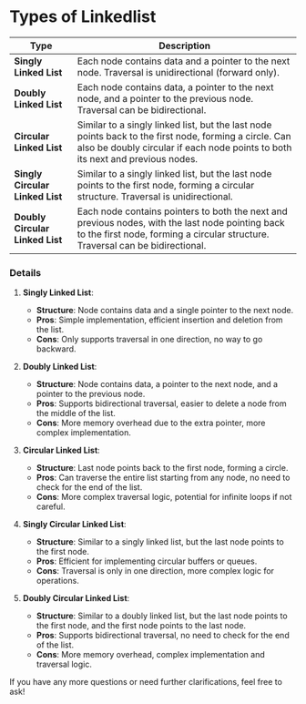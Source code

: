 # Types of Linkedlist
| Type                  | Description                                     |
|-----------------------|-------------------------------------------------|
| **Singly Linked List**| Each node contains data and a pointer to the next node. Traversal is unidirectional (forward only). |
| **Doubly Linked List**| Each node contains data, a pointer to the next node, and a pointer to the previous node. Traversal can be bidirectional. |
| **Circular Linked List** | Similar to a singly linked list, but the last node points back to the first node, forming a circle. Can also be doubly circular if each node points to both its next and previous nodes. |
| **Singly Circular Linked List** | Similar to a singly linked list, but the last node points to the first node, forming a circular structure. Traversal is unidirectional. |
| **Doubly Circular Linked List** | Each node contains pointers to both the next and previous nodes, with the last node pointing back to the first node, forming a circular structure. Traversal can be bidirectional. |

### Details

1. **Singly Linked List**:
   - **Structure**: Node contains data and a single pointer to the next node.
   - **Pros**: Simple implementation, efficient insertion and deletion from the list.
   - **Cons**: Only supports traversal in one direction, no way to go backward.

2. **Doubly Linked List**:
   - **Structure**: Node contains data, a pointer to the next node, and a pointer to the previous node.
   - **Pros**: Supports bidirectional traversal, easier to delete a node from the middle of the list.
   - **Cons**: More memory overhead due to the extra pointer, more complex implementation.

3. **Circular Linked List**:
   - **Structure**: Last node points back to the first node, forming a circle.
   - **Pros**: Can traverse the entire list starting from any node, no need to check for the end of the list.
   - **Cons**: More complex traversal logic, potential for infinite loops if not careful.

4. **Singly Circular Linked List**:
   - **Structure**: Similar to a singly linked list, but the last node points to the first node.
   - **Pros**: Efficient for implementing circular buffers or queues.
   - **Cons**: Traversal is only in one direction, more complex logic for operations.

5. **Doubly Circular Linked List**:
   - **Structure**: Similar to a doubly linked list, but the last node points to the first node, and the first node points to the last node.
   - **Pros**: Supports bidirectional traversal, no need to check for the end of the list.
   - **Cons**: More memory overhead, complex implementation and traversal logic.



If you have any more questions or need further clarifications, feel free to ask!